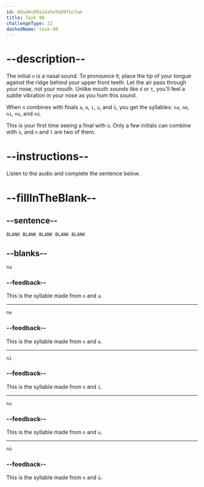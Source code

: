 ```yaml
---
id: 68a40c00a1da5e5e09fbc5ae
title: Task 90
challengeType: 22
dashedName: task-90
---
```


<!-- (Audio) A: n, na, ne, ni, nu, nü -->

# --description--

The initial `n` is a nasal sound. To pronounce it, place the tip of your tongue against the ridge behind your upper front teeth. Let the air pass through your nose, not your mouth. Unlike mouth sounds like `d` or `t`, you'll feel a subtle vibration in your nose as you hum this sound.

When `n` combines with finals `a`, `e`, `i`, `u`, and `ü`, you get the syllables: `na`, `ne`, `ni`, `nu`, and `nü`.

This is your first time seeing a final with `ü`. Only a few initials can combine with `ü`, and `n` and `l` are two of them.

# --instructions--

Listen to the audio and complete the sentence below.

# --fillInTheBlank--

## --sentence--

`BLANK BLANK BLANK BLANK BLANK`

## --blanks--

`na`

### --feedback--

This is the syllable made from `n` and `a`.

---

`ne`

### --feedback--

This is the syllable made from `n` and `e`.

---

`ni`

### --feedback--

This is the syllable made from `n` and `i`.

---

`nu`

### --feedback--

This is the syllable made from `n` and `u`.

---

`nü`

### --feedback--

This is the syllable made from `n` and `ü`.
